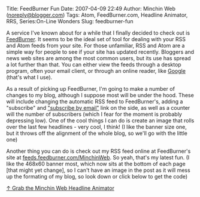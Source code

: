 Title: FeedBurner Fun
Date: 2007-04-09 22:49
Author: Minchin Web (noreply@blogger.com)
Tags: Atom, FeedBurner.com, Headline Animator, RRS, Series:On-Line Wonders
Slug: feedburner-fun

A service I've known about for a while that I finally decided to check
out is [FeedBurner](http://www.FeedBurner.com). It seems to be the ideal
set of tool for dealing with your RSS and Atom feeds from your site. For
those unfamiliar, RSS and Atom are a simple way for people to see if
your site has updated recently. Bloggers and news web sites are among
the most common users, but its use has spread a lot further than that.
You can either view the feeds through a desktop program, often your
email client, or through an online reader, like
[Google](http://reader.google.com) (that's what I use).

As a result of picking up FeedBurner, I'm going to make a number of
changes to my blog, although I suppose most will be under the hood.
These will include changing the automatic RSS feed to FeedBurner's,
adding a "subscribe" and ["subscribe by
email"](http://www.feedburner.com/fb/a/emailverifySubmit?feedId=824735)
link on the side, as well as a counter will the number of subscribers
(which I fear for the moment is probably depressing low). One of the
cool things I can do is create an image that rolls over the last few
headlines - very cool, I think! (I like the banner size one, but it
throws off the alignment of the whole blog, so we'll go with the little
one)

Another thing you can do is check out my RSS feed online at FeedBurner's
site at
[feeds.feedburner.com/MinchinWeb](http://feeds.feedburner.com/MinchinWeb).
So yeah, that's my latest fun. (I like the 468x60 banner most, which now
sits at the bottom of each page [that might yet change], so I can't have
an image in the post as it will mess up the formating of my blog, so
look down or click below to get the code)

[↑ Grab the Minchin Web Headline
Animator](http://www.feedburner.com/fb/a/headlineanimator/install?id=824735)

</p>

